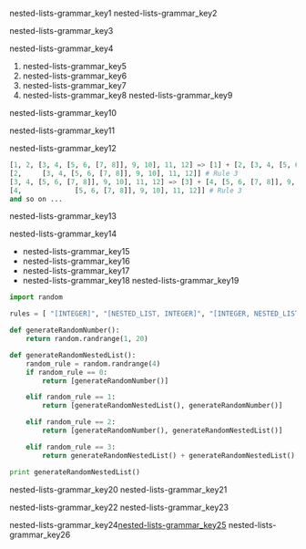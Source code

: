 nested-lists-grammar_key1
nested-lists-grammar_key2


nested-lists-grammar_key3


nested-lists-grammar_key4


1. nested-lists-grammar_key5
2. nested-lists-grammar_key6
3. nested-lists-grammar_key7
4. nested-lists-grammar_key8
nested-lists-grammar_key9


nested-lists-grammar_key10


nested-lists-grammar_key11


nested-lists-grammar_key12


```python
[1, 2, [3, 4, [5, 6, [7, 8]], 9, 10], 11, 12] => [1] + [2, [3, 4, [5, 6, [7, 8]], 9, 10], 11, 12]] # Rule 4 and Rule 1 (for [1])
[2,     [3, 4, [5, 6, [7, 8]], 9, 10], 11, 12]] # Rule 3
[3, 4, [5, 6, [7, 8]], 9, 10], 11, 12] => [3] + [4, [5, 6, [7, 8]], 9, 10], 11, 12]] # Rule 4
[4,             [5, 6, [7, 8]], 9, 10], 11, 12]] # Rule 3
and so on ...
```
nested-lists-grammar_key13


nested-lists-grammar_key14
- nested-lists-grammar_key15
- nested-lists-grammar_key16
- nested-lists-grammar_key17
- nested-lists-grammar_key18
nested-lists-grammar_key19
```python
import random

rules = [ "[INTEGER]", "[NESTED_LIST, INTEGER]", "[INTEGER, NESTED_LIST]", "NESTED_LIST + NESTED_LIST"]

def generateRandomNumber():
    return random.randrange(1, 20)

def generateRandomNestedList():
    random_rule = random.randrange(4)
    if random_rule == 0:
        return [generateRandomNumber()]

    elif random_rule == 1:
        return [generateRandomNestedList(), generateRandomNumber()]

    elif random_rule == 2:
        return [generateRandomNumber(), generateRandomNestedList()]

    elif random_rule == 3:
        return generateRandomNestedList() + generateRandomNestedList()

print generateRandomNestedList()
```
nested-lists-grammar_key20
nested-lists-grammar_key21


nested-lists-grammar_key22
nested-lists-grammar_key23


nested-lists-grammar_key24[nested-lists-grammar_key25](https://github.com/navgurukul/shakuntala-devi)
nested-lists-grammar_key26